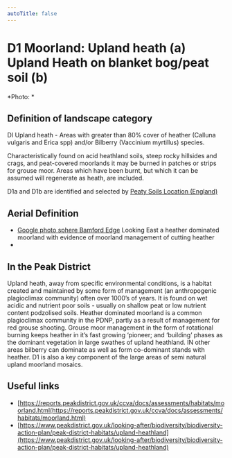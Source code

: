 ```yaml
---
autoTitle: false
---
```


# D1 Moorland: Upland heath (a) Upland Heath on blanket bog/peat soil (b)


*Photo: *

## Definition of landscape category

DI Upland heath - Areas with greater than 80% cover of heather (Calluna vulgaris and Erica spp) and/or Bilberry (Vaccinium myrtillus) species.

Characteristically found on acid heathland soils, steep rocky hillsides and crags, and peat-covered moorlands it may be burned in patches or strips for grouse moor. Areas which have been burnt, but which it can be assumed will regenerate as heath, are included.

D1a and D1b are identified and selected by [Peaty Soils Location (England)](https://naturalengland-defra.opendata.arcgis.com/datasets/1e5a1cdb2ab64b1a94852fb982c42b52_0/explore?location=52.763272%2C-2.506216%2C8.29)

## Aerial Definition


* [Google photo sphere Bamford Edge](https://goo.gl/maps/LLR5qYkbKaQk7Gdf9) Looking East a heather dominated moorland with evidence of moorland management of cutting heather
* 
## In the Peak District
Upland heath, away from specific environmental conditions, is a habitat created and maintained by some form of management (an anthropogenic plagioclimax community) often over 1000’s of years. It is found on wet acidic and nutrient poor soils - usually on shallow peat or low nutrient content podzolised soils. Heather dominated moorland is a common plagioclimax community in the PDNP, partly as a result of management for red grouse shooting. Grouse moor management in the form of rotational burning keeps heather in it’s fast growing ‘pioneer; and ‘building’ phases as the dominant vegetation in large swathes of upland heathland. IN other areas bilberry can dominate as well as form co-dominant stands with heather.  D1 is also a key component of the large areas of semi natural upland moorland mosaics. 

## Useful links

* [https://reports.peakdistrict.gov.uk/ccva/docs/assessments/habitats/moorland.html(https://reports.peakdistrict.gov.uk/ccva/docs/assessments/habitats/moorland.html)
* [https://www.peakdistrict.gov.uk/looking-after/biodiversity/biodiversity-action-plan/peak-district-habitats/upland-heathland](https://www.peakdistrict.gov.uk/looking-after/biodiversity/biodiversity-action-plan/peak-district-habitats/upland-heathland)